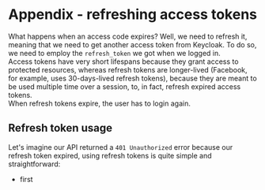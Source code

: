 # Appendix - refreshing access tokens
What happens when an access code expires? Well, we need to refresh it, meaning that we need to get another access token from Keycloak. To do so, we need to employ the `refresh_token` we got when we logged in.
<br>
Access tokens have very short lifespans because they grant access to protected resources, whereas refresh tokens are longer-lived (Facebook, for example, uses 30-days-lived refresh tokens), because they are meant to be used multiple time over a session, to, in fact, refresh expired access tokens.<br>
When refresh tokens expire, the user has to login again.

## Refresh token usage
Let's imagine our API returned a `401 Unauthorized` error because our refresh token expired, using refresh tokens is quite simple and straightforward:

- first